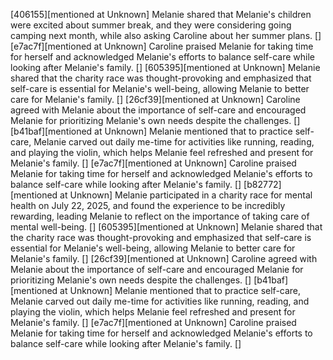 [406155][mentioned at Unknown] Melanie shared that Melanie's children were excited about summer break, and they were considering going camping next month, while also asking Caroline about her summer plans. []
[e7ac7f][mentioned at Unknown] Caroline praised Melanie for taking time for herself and acknowledged Melanie's efforts to balance self-care while looking after Melanie's family. []
[605395][mentioned at Unknown] Melanie shared that the charity race was thought-provoking and emphasized that self-care is essential for Melanie's well-being, allowing Melanie to better care for Melanie's family. []
[26cf39][mentioned at Unknown] Caroline agreed with Melanie about the importance of self-care and encouraged Melanie for prioritizing Melanie's own needs despite the challenges. []
[b41baf][mentioned at Unknown] Melanie mentioned that to practice self-care, Melanie carved out daily me-time for activities like running, reading, and playing the violin, which helps Melanie feel refreshed and present for Melanie's family. []
[e7ac7f][mentioned at Unknown] Caroline praised Melanie for taking time for herself and acknowledged Melanie's efforts to balance self-care while looking after Melanie's family. []
[b82772][mentioned at Unknown] Melanie participated in a charity race for mental health on July 22, 2025, and found the experience to be incredibly rewarding, leading Melanie to reflect on the importance of taking care of mental well-being. []
[605395][mentioned at Unknown] Melanie shared that the charity race was thought-provoking and emphasized that self-care is essential for Melanie's well-being, allowing Melanie to better care for Melanie's family. []
[26cf39][mentioned at Unknown] Caroline agreed with Melanie about the importance of self-care and encouraged Melanie for prioritizing Melanie's own needs despite the challenges. []
[b41baf][mentioned at Unknown] Melanie mentioned that to practice self-care, Melanie carved out daily me-time for activities like running, reading, and playing the violin, which helps Melanie feel refreshed and present for Melanie's family. []
[e7ac7f][mentioned at Unknown] Caroline praised Melanie for taking time for herself and acknowledged Melanie's efforts to balance self-care while looking after Melanie's family. []
